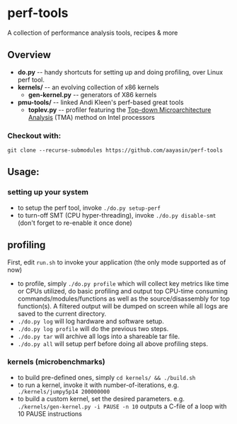 # perf-tools
A collection of performance analysis tools, recipes &amp; more

## Overview
* **do.py** -- handy shortcuts for setting up and doing profiling, over Linux perf tool.
* **kernels/** -- an evolving collection of x86 kernels
  * **gen-kernel.py** -- generators of X86 kernels
* **pmu-tools/** -- linked Andi Kleen's perf-based great tools
  * **toplev.py** -- profiler featuring the [Top-down Microarchitecture Analysis](http://bit.ly/tma-ispass14) (TMA) method on Intel processors

### Checkout with: 
`git clone --recurse-submodules https://github.com/aayasin/perf-tools`


## Usage:
### setting up your system
* to setup the perf tool, invoke `./do.py setup-perf`
* to turn-off SMT (CPU hyper-threading), invoke `./do.py disable-smt` (don't forget to re-enable it once done)

## profiling
First, edit `run.sh` to invoke your application (the only mode supported as of now)
* to profile, simply `./do.py profile` which will collect key metrics like time or CPUs utilized,
    do basic profiling and output top CPU-time consuming commands/modules/functions as well as
    the source/disassembly for top function(s). A filtered output will be dumped on screen
    while all logs are saved to the current directory.
* `./do.py log` will log hardware and software setup.
* `./do.py log profile` will do the previous two steps.
* `./do.py tar` will archive all logs into a shareable tar file.
* `./do.py all` will setup perf before doing all above profiling steps.

### kernels (microbenchmarks)
* to build pre-defined ones, simply `cd kernels/ && ./build.sh`
* to run a kernel, invoke it with number-of-iterations, e.g.
`    ./kernels/jumpy5p14 200000000`
* to build a custom kernel, set the desired parameters. e.g.
`    ./kernels/gen-kernel.py -i PAUSE -n 10`
  outputs a C-file of a loop with 10 PAUSE instructions
